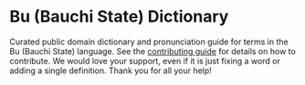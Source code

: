 
# Bu (Bauchi State) Dictionary

Curated public domain dictionary and pronunciation guide for terms in the Bu (Bauchi State) language. See the [contributing guide](https://github.com/drumworkteam/term/blob/make/.github/contributing.md) for details on how to contribute. We would love your support, even if it is just fixing a word or adding a single definition. Thank you for all your help!